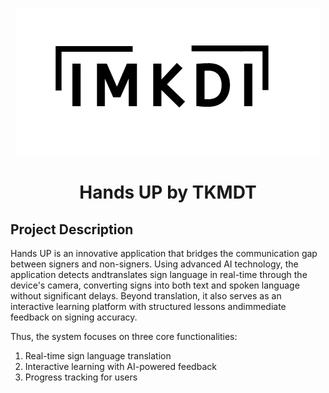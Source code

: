 <p align="center">
  <img src="diagrams/Screenshot_2025-04-23_212401.png" width="auto" height="auto">
</p>
  
<h1 align="center">Hands UP by TKMDT</h1>

## Project Description 

Hands UP is an innovative application that bridges the communication gap between signers and non-signers. Using advanced AI technology, the application detects andtranslates sign language in real-time through the device's camera, converting signs into both text and spoken language without significant delays. Beyond translation, it also serves as an interactive learning platform with structured lessons andimmediate feedback on signing accuracy.

Thus, the system focuses on three core functionalities: 
1. Real-time sign language translation
2. Interactive learning with AI-powered feedback 
3. Progress tracking for users
